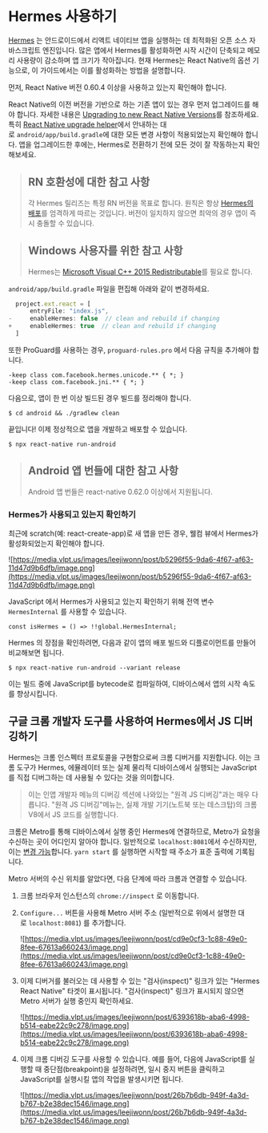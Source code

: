 # Hermes 사용하기

[Hermes](https://hermesengine.dev/) 는 안드로이드에서 리액트 네이티브 앱을 실행하는 데 최적화된 오픈 소스 자바스크립트 엔진입니다. 많은 앱에서 Hermes를 활성화하면 시작 시간이 단축되고 메모리 사용량이 감소하며 앱 크기가 작아집니다. 현재 Hermes는 React Native의 옵션 기능으로, 이 가이드에서는 이를 활성화하는 방법을 설명합니다. 

먼저, React Native 버전 0.60.4 이상을 사용하고 있는지 확인해야 합니다. 

React Native의 이전 버전을 기반으로 하는 기존 앱이 있는 경우 먼저 업그레이드를 해야 합니다. 자세한 내용은 [Upgrading to new React Native Versions](https://reactnative.dev/docs/upgrading)를 참조하세요. 특히 [React Native upgrade helper](https://react-native-community.github.io/upgrade-helper/?from=0.59.0)에서 안내하는 대로 `android/app/build.gradle`에 대한 모든 변경 사항이 적용되었는지 확인해야 합니다. 앱을 업그레이드한 후에는, Hermes로 전환하기 전에 모든 것이 잘 작동하는지 확인해보세요.

> ## RN 호환성에 대한 참고 사항
>
> 각 Hermes 릴리즈는 특정 RN 버전을 목표로 합니다. 원칙은 항상 [Hermes의 배포](https://github.com/facebook/hermes/releases)를 엄격하게 따르는 것입니다. 버전이 일치하지 않으면 최악의 경우 앱이 즉시 충돌할 수 있습니다.

> ## Windows 사용자를 위한 참고 사항
> 
> Hermes는 [Microsoft Visual C++ 2015 Redistributable](https://www.microsoft.com/en-us/download/details.aspx?id=48145)를 필요로 합니다. 

`android/app/build.gradle` 파일을 편집해 아래와 같이 변경하세요. 
```jsx
  project.ext.react = [
      entryFile: "index.js",
-     enableHermes: false  // clean and rebuild if changing
+     enableHermes: true  // clean and rebuild if changing
  ]
```
또한 ProGuard를 사용하는 경우, `proguard-rules.pro` 에서 다음 규칙을 추가해야 합니다. 
```
-keep class com.facebook.hermes.unicode.** { *; }
-keep class com.facebook.jni.** { *; }
```

다음으로, 앱이 한 번 이상 빌드된 경우 빌드를 정리해야 합니다. 
```
$ cd android && ./gradlew clean
```

끝입니다! 이제 정상적으로 앱을 개발하고 배포할 수 있습니다.

```
$ npx react-native run-android
```

> ## Android 앱 번들에 대한 참고 사항
>
> Android 앱 번들은 react-native 0.62.0 이상에서 지원됩니다. 

### Hermes가 사용되고 있는지 확인하기
최근에 scratch(예: react-create-app)로 새 앱을 만든 경우, 웰컴 뷰에서 Hermes가 활성화되었는지 확인해야 합니다. 

![https://media.vlpt.us/images/leejiwonn/post/b5296f55-9da6-4f67-af63-11d47d9b6dfb/image.png](https://media.vlpt.us/images/leejiwonn/post/b5296f55-9da6-4f67-af63-11d47d9b6dfb/image.png)

JavaScript 에서 Hermes가 사용되고 있는지 확인하기 위해 전역 변수 `HermesInternal` 를 사용할 수 있습니다. 

```
const isHermes = () => !!global.HermesInternal;
```

Hermes 의 장점을 확인하려면, 다음과 같이 앱의 배포 빌드와 디플로이먼트를 만들어 비교해보면 됩니다. 
```
$ npx react-native run-android --variant release
```
이는 빌드 중에 JavaScript를 bytecode로 컴파일하여, 디바이스에서 앱의 시작 속도를 향상시킵니다. 

## 구글 크롬 개발자 도구를 사용하여 Hermes에서 JS 디버깅하기

Hermes는 크롬 인스펙터 프로토콜을 구현함으로써 크롬 디버거를 지원합니다. 이는 크롬 도구가 Hermes, 에뮬레이터 또는 실제 물리적 디바이스에서 실행되는 JavaScript를 직접 디버그하는 데 사용될 수 있다는 것을 의미합니다. 

> 이는 인앱 개발자 메뉴의 디버깅 섹션에 나와있는 "원격 JS 디버깅"과는 매우 다릅니다. "원격 JS 디버깅"메뉴는, 실제 개발 기기(노트북 또는 데스크탑)의 크롬 V8에서 JS 코드를 실행합니다. 

크롬은 Metro를 통해 디바이스에서 실행 중인 Hermes에 연결하므로, Metro가 요청을 수신하는 곳이 어디인지 알아야 합니다. 
일반적으로 `localhost:8081`에서 수신하지만, 이는 [변경 가능](https://facebook.github.io/metro/docs/configuration/)합니다. `yarn start` 를 실행하면 시작할 때 주소가 표준 출력에 기록됩니다. 

Metro 서버의 수신 위치를 알았다면, 다음 단계에 따라 크롬과 연결할 수 있습니다. 

1. 크롬 브라우저 인스턴스의 `chrome://inspect` 로 이동합니다. 
2. `Configure...` 버튼을 사용해 Metro 서버 주소 (일반적으로 위에서 설명한 대로 `localhost:8081`) 를 추가합니다. 

	![https://media.vlpt.us/images/leejiwonn/post/cd9e0cf3-1c88-49e0-8fee-67613a660243/image.png](https://media.vlpt.us/images/leejiwonn/post/cd9e0cf3-1c88-49e0-8fee-67613a660243/image.png)

3. 이제 디버거를 불러오는 데 사용할 수 있는 "검사(inspect)" 링크가 있는 "Hermes React Native" 타겟이 표시됩니다. "검사(inspect)" 링크가 표시되지 않으면 Metro 서버가 실행 중인지 확인하세요. 

    ![https://media.vlpt.us/images/leejiwonn/post/6393618b-aba6-4998-b514-eabe22c9c278/image.png](https://media.vlpt.us/images/leejiwonn/post/6393618b-aba6-4998-b514-eabe22c9c278/image.png)

4. 이제 크롬 디버깅 도구를 사용할 수 있습니다. 예를 들어, 다음에 JavaScript를 실행할 때 중단점(breakpoint)을 설정하려면, 일시 중지 버튼을 클릭하고 JavaScript를 실행시킬 앱의 작업을 발생시키면 됩니다. 

    ![https://media.vlpt.us/images/leejiwonn/post/26b7b6db-949f-4a3d-b767-b2e38dec1546/image.png](https://media.vlpt.us/images/leejiwonn/post/26b7b6db-949f-4a3d-b767-b2e38dec1546/image.png)
